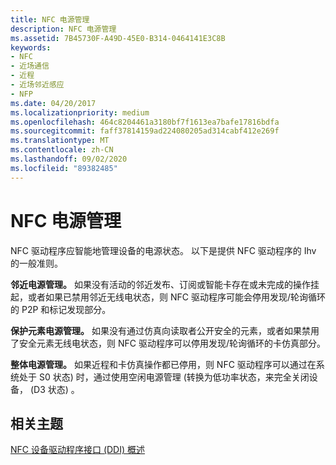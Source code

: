 ```yaml
---
title: NFC 电源管理
description: NFC 电源管理
ms.assetid: 7B45730F-A49D-45E0-B314-0464141E3C8B
keywords:
- NFC
- 近场通信
- 近程
- 近场邻近感应
- NFP
ms.date: 04/20/2017
ms.localizationpriority: medium
ms.openlocfilehash: 464c8204461a3180bf7f1613ea7bafe17816bdfa
ms.sourcegitcommit: faff37814159ad224080205ad314cabf412e269f
ms.translationtype: MT
ms.contentlocale: zh-CN
ms.lasthandoff: 09/02/2020
ms.locfileid: "89382485"
---
```

# <a name="nfc-power-management"></a>NFC 电源管理


NFC 驱动程序应智能地管理设备的电源状态。 以下是提供 NFC 驱动程序的 Ihv 的一般准则。

**邻近电源管理。** 如果没有活动的邻近发布、订阅或智能卡存在或未完成的操作挂起，或者如果已禁用邻近无线电状态，则 NFC 驱动程序可能会停用发现/轮询循环的 P2P 和标记发现部分。

**保护元素电源管理。** 如果没有通过仿真向读取者公开安全的元素，或者如果禁用了安全元素无线电状态，则 NFC 驱动程序可以停用发现/轮询循环的卡仿真部分。

**整体电源管理。** 如果近程和卡仿真操作都已停用，则 NFC 驱动程序可以通过在系统处于 S0 状态) 时，通过使用空闲电源管理 (转换为低功率状态，来完全关闭设备， (D3 状态) 。

 

 
## <a name="related-topics"></a>相关主题
[NFC 设备驱动程序接口 (DDI) 概述](/windows-hardware/drivers/ddi/index)